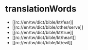 # translationWords

* [[rc://en/tw/dict/bible/kt/fear]]
* [[rc://en/tw/dict/bible/other/serve]]
* [[rc://en/tw/dict/bible/kt/true]]
* [[rc://en/tw/dict/bible/kt/heart]]
* [[rc://en/tw/dict/bible/kt/evil]]